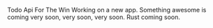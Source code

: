 Todo Api For The Win
Working on a new app.
Something awesome is coming very soon, very soon, very soon.
Rust coming soon.
